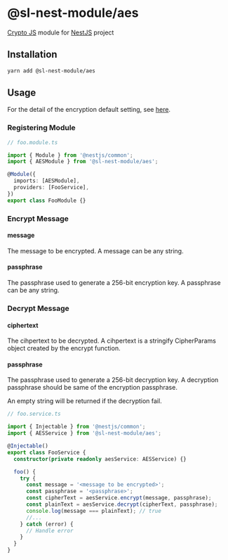 # @sl-nest-module/aes

[Crypto JS](https://github.com/brix/crypto-js) module for [NestJS](https://docs.nestjs.com/) project

## Installation

```sh
yarn add @sl-nest-module/aes
```

## Usage

For the detail of the encryption default setting, see [here](https://cryptojs.gitbook.io/docs/#ciphers).

### Registering Module

```typescript
// foo.module.ts

import { Module } from '@nestjs/common';
import { AESModule } from '@sl-nest-module/aes';

@Module({
  imports: [AESModule],
  providers: [FooService],
})
export class FooModule {}
```

### Encrypt Message

#### message

The message to be encrypted. A message can be any string.

#### passphrase

The passphrase used to generate a 256-bit encryption key. A passphrase can be any string.

### Decrypt Message

#### ciphertext

The cihpertext to be decrypted. A cihpertext is a stringify CipherParams object created by the encrypt function.

#### passphrase

The passphrase used to generate a 256-bit decryption key. A decryption passphrase should be same of the encryption passphrase.

An empty string will be returned if the decryption fail.

```typescript
// foo.service.ts

import { Injectable } from '@nestjs/common';
import { AESService } from '@sl-nest-module/aes';

@Injectable()
export class FooService {
  constructor(private readonly aesService: AESService) {}

  foo() {
    try {
      const message = '<message to be encrypted>';
      const passphrase = '<passphrase>';
      const cipherText = aesService.encrypt(message, passphrase);
      const plainText = aesService.decrypt(cipherText, passphrase);
      console.log(message === plainText); // true
      //...
    } catch (error) {
      // Handle error
    }
  }
}
```
